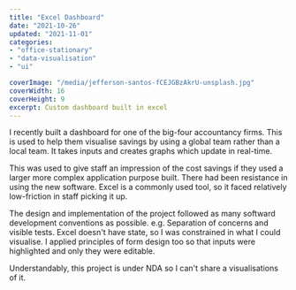```yaml
---
title: "Excel Dashboard"
date: "2021-10-26"
updated: "2021-11-01"
categories:
- "office-stationary"
- "data-visualisation"
- "ui"

coverImage: "/media/jefferson-santos-fCEJGBzAkrU-unsplash.jpg"
coverWidth: 16
coverHeight: 9
excerpt: Custom dashboard built in excel
---
```


I recently built a dashboard for one of the big-four accountancy firms. This is used to help them visualise
savings by using a global team rather than a local team. It takes inputs and creates graphs which update 
in real-time.

This was used to give staff an impression of the cost savings if they used a larger more complex application
purpose built. There had been resistance in using the new software. Excel is a commonly used tool, so it faced
relatively low-friction in staff picking it up.


The design and implementation of the project followed as many softward development conventions as possible.
e.g. Separation of concerns and visible tests. Excel doesn't have state, so I was constrained in what I could 
visualise. I applied principles of form design too so that inputs were highlighted and only they were editable.

Understandably, this project is under NDA so I can't share a visualisations of it.